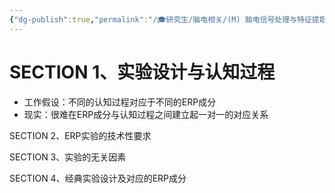 ```yaml
---
{"dg-publish":true,"permalink":"/🎓研究生/脑电相关/(M) 脑电信号处理与特征提取/3.ERP实验设计/","dgPassFrontmatter":true}
---
```


# SECTION 1、实验设计与认知过程

- 工作假设：不同的认知过程对应于不同的ERP成分
- 现实：很难在ERP成分与认知过程之间建立起一对一的对应关系

SECTION 2、ERP实验的技术性要求

SECTION 3、实验的无关因素

SECTION 4、经典实验设计及对应的ERP成分


